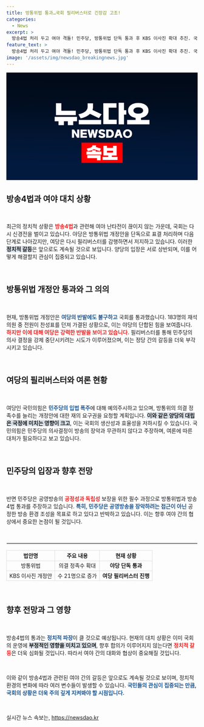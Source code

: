 ```yaml
---
title: 방통위법 통과…국회 필리버스터로 긴장감 고조!
categories:
  - News
excerpt: >
  방송4법 처리 두고 여야 격돌! 민주당, 방통위법 단독 통과 후 KBS 이사진 확대 추진. 국민의힘은 필리버스터로 맞대응하며 대치가 계속될 전망. 민주당의 방송 독립 주장과 국민의힘의 장악 우려가 충돌하는 현장, 누가 승기를 잡을까? 클릭하여 자세히 알아보세요!
feature_text: >
  방송4법 처리 두고 여야 격돌! 민주당, 방통위법 단독 통과 후 KBS 이사진 확대 추진. 국민의힘은 필리버스터로 맞대응하며 대치가 계속될 전망. 민주당의 방송 독립 주장과 국민의힘의 장악 우려가 충돌하는 현장, 누가 승기를 잡을까? 클릭하여 자세히 알아보세요!
image: '/assets/img/newsdao_breakingnews.jpg'
---
```


<p><img src="/assets/img/newsdao_breakingnews.jpg" alt="cryptoinkorea 속보" /></p>

<h2 data-ke-size="size26">방송4법과 여야 대치 상황</h2>

<p data-ke-size="size16">&nbsp;</p>

<p data-ke-size="size16">최근의 정치적 상황은 <b><span style="color: #ee2323;">방송4법</span></b>과 관련해 여야 난타전이 끊이지 않는 가운데, 국회는 다시 신경전을 벌이고 있습니다. 야당은 방통위법 개정안을 단독으로 표결 처리하며 다음 단계로 나아갔지만, 여당은 다시 필리버스터를 감행하면서 저지하고 있습니다. 이러한 <b><span style="background-color: #21538527;">정치적 갈등</span></b>은 앞으로도 계속될 것으로 보입니다. 양당의 입장은 서로 상반되며, 이를 어떻게 해결할지 관심이 집중되고 있습니다.</p>

<p data-ke-size="size16">&nbsp;</p>

<h2 data-ke-size="size26">방통위법 개정안 통과와 그 의의</h2>

<p data-ke-size="size16">&nbsp;</p>

<p data-ke-size="size16">현재, 방통위법 개정안은 <b><span style="color: #1a5490;">여당의 반발에도 불구하고</span></b> 국회를 통과했습니다. 183명의 재석 의원 중 전원이 찬성표를 던져 가결된 상황으로, 이는 야당의 단합된 힘을 보여줍니다. <b><span style="color: #ee2323;">하지만 이에 대해 여당은 강력한 반발을 보이고 있습니다.</span></b> 필리버스터를 통해 민주당의 의사 결정을 강제 중단시키려는 시도가 이루어졌으며, 이는 정당 간의 갈등을 더욱 부각시키고 있습니다.</p>

<p data-ke-size="size16">&nbsp;</p>

<h2 data-ke-size="size26">여당의 필리버스터와 여론 현황</h2>

<p data-ke-size="size16">&nbsp;</p>

<p data-ke-size="size16">여당인 국민의힘은 <b><span style="color: #1a5490;">민주당의 입법 폭주</span></b>에 대해 예의주시하고 있으며, 방통위의 의결 정족수를 늘리는 개정안에 대한 재의 요구권을 요청할 계획입니다. <b><span style="background-color: #21538527;">이와 같은 양당의 대립은 국정에 미치는 영향이 크고</span></b>, 이는 국회의 생산성과 효율성을 저하시킬 수 있습니다. 국민의힘은 민주당의 의사결정이 방송의 장악과 무관하지 않다고 주장하며, 여론에 따른 대처가 필요하다고 보고 있습니다.</p>

<p data-ke-size="size16">&nbsp;</p>

<h2 data-ke-size="size26">민주당의 입장과 향후 전망</h2>

<p data-ke-size="size16">&nbsp;</p>

<p data-ke-size="size16">반면 민주당은 공영방송의 <b><span style="color: #ee2323;">공정성과 독립성</span></b> 보장을 위한 필수 과정으로 방통위법과 방송4법 통과를 주장하고 있습니다. <b><span style="color: #1a5490;">특히, 민주당은 공영방송을 장악하려는 접근이 아닌</span></b> 공정한 방송 환경 조성을 목표로 하고 있다고 반박하고 있습니다. 이는 향후 여야 간의 협상에서 중요한 논점이 될 것입니다.</p>

<p data-ke-size="size16">&nbsp;</p>

<hr style="border: 1px solid #ddd; margin: 16px 0;"/>

<table style="width: 100%; border-collapse: collapse;">
  <tr>
    <th style="text-align: center; border: 1px solid #ddd;">법안명</th>
    <th style="text-align: center; border: 1px solid #ddd;">주요 내용</th>
    <th style="text-align: center; border: 1px solid #ddd;">현재 상황</th>
  </tr>
  <tr>
    <td style="text-align: center; border: 1px solid #ddd;">방통위법</td>
    <td style="text-align: center; border: 1px solid #ddd;">의결 정족수 확대</td>
    <td style="text-align: center; border: 1px solid #ddd;"><b>야당 단독 통과</b></td>
  </tr>
  <tr>
    <td style="text-align: center; border: 1px solid #ddd;">KBS 이사진 개정안</td>
    <td style="text-align: center; border: 1px solid #ddd;">수 21명으로 증가</td>
    <td style="text-align: center; border: 1px solid #ddd;"><b>여당 필리버스터 진행</b></td>
  </tr>
</table>

<p data-ke-size="size16">&nbsp;</p>

<h2 data-ke-size="size26">향후 전망과 그 영향</h2>

<p data-ke-size="size16">&nbsp;</p>

<p data-ke-size="size16">방송4법의 통과는 <b><span style="color: #1a5490;">정치적 파장</span></b>이 클 것으로 예상됩니다. 현재의 대치 상황은 이미 국회의 운영에 <b><span style="background-color: #21538527;">부정적인 영향을 미치고 있으며</span></b>, 향후 합의가 이루어지지 않는다면 <b><span style="color: #ee2323;">정치적 갈등</span></b>은 더욱 심화될 것입니다. 따라서 여야 간의 대화와 협상이 중요해질 것입니다.</p>

<p data-ke-size="size16">&nbsp;</p> 

<p data-ke-size="size16">이와 같이 방송4법과 관련된 여야 간의 갈등은 앞으로도 계속될 것으로 보이며, 정치적 환경의 변화에 따라 여러 변수들이 발생할 수 있습니다. <b><span style="color: #1a5490;">국민들의 관심이 집중되는 만큼, 국회의 상황은 더욱 주의 깊게 지켜봐야 할 시점입니다.</span></b></p>

<p data-ke-size="size16">&nbsp;</p>
실시간 뉴스 속보는, <a href="https://newsdao.kr" rel="dofollow">https://newsdao.kr</a>


